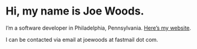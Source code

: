 # Hi, my name is Joe Woods.

I’m a software developer in Philadelphia, Pennsylvania. [Here’s my website](https://joewoods.dev).

I can be contacted via email at joewoods at fastmail dot com.
